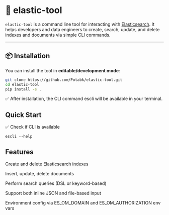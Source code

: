 # 🧰 elastic-tool

`elastic-tool` is a command line tool for interacting with [Elasticsearch](https://www.elastic.co/). It helps developers and data engineers to create, search, update, and delete indexes and documents via simple CLI commands.

---

## 📦 Installation

You can install the tool in **editable/development mode**:

```bash
git clone https://github.com/Potabk/elastic-tool.git
cd elastic-tool
pip install -e .
```
✅ After installation, the CLI command escli will be available in your terminal.

## Quick Start

✅ Check if CLI is available

```
escli --help
```

## Features
Create and delete Elasticsearch indexes

Insert, update, delete documents

Perform search queries (DSL or keyword-based)

Support both inline JSON and file-based input

Environment config via ES_OM_DOMAIN and ES_OM_AUTHORIZATION env vars
